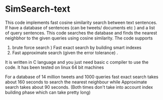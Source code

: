 # SimSearch-text
This code implements fast cosine similarity search between text sentences. 
If have a database of sentences (can be tweets/ documents etc ) and a list of query sentences. 
This code searches the database and finds the nearest neighbhor to the given queries using cosine similarity. 
The code supports 
1) brute force search 
) Fast exact search by building smart indexes 
3) Fast approximate search (given the error tolerance) . 

It is written in C language and you just need basic c compiler to use the code. It has been tested on linux 64 bit machines

For a database of 14 million tweets and 1000 queries fast exact search takes about 160 seconds to search the nearest neighbour
while Approximate search takes about 90 seconds. (Both times don't take into account index building phase which can take pretty long)

